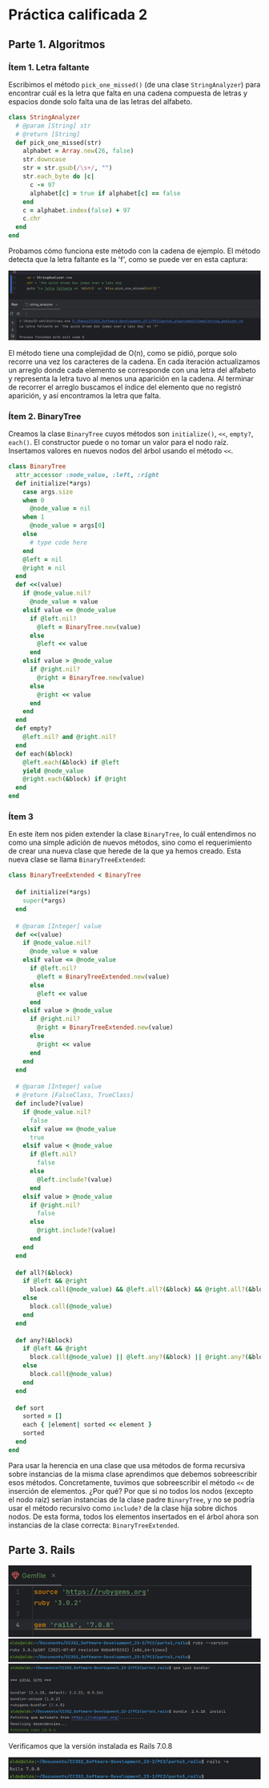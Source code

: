 # Práctica calificada 2 <!-- omit in toc -->

## Parte 1. Algoritmos

### Ítem 1. Letra faltante

Escribimos el método `pick_one_missed()` (de una clase `StringAnalyzer`) para encontrar cuál es la letra que falta en una cadena compuesta de letras y espacios donde solo falta una de las letras del alfabeto.

```ruby
class StringAnalyzer
  # @param [String] str
  # @return [String]
  def pick_one_missed(str)
    alphabet = Array.new(26, false)
    str.downcase
    str = str.gsub(/\s+/, "")
    str.each_byte do |c|
      c -= 97
      alphabet[c] = true if alphabet[c] == false
    end
    c = alphabet.index(false) + 97
    c.chr
  end
end
```

Probamos cómo funciona este método con la cadena de ejemplo. El método detecta que la letra faltante es la 'f', como se puede ver en esta captura:

![](sources/2023-10-11-16-52-59.png)

El método tiene una complejidad de O(n), como se pidió, porque solo recorre una vez los caracteres de la cadena. En cada iteración actualizamos un arreglo donde cada elemento se corresponde con una letra del alfabeto y representa la letra tuvo al menos una aparición en la cadena. Al terminar de recorrer el arreglo buscamos el índice del elemento que no registró aparición, y así encontramos la letra que falta.

### Ítem 2. BinaryTree

Creamos la clase `BinaryTree` cuyos métodos son `initialize()`, `<<`, `empty?`, `each()`. El constructor puede o no tomar un valor para el nodo raíz. Insertamos valores en nuevos nodos del árbol usando el método `<<`.

```ruby
class BinaryTree
  attr_accessor :node_value, :left, :right
  def initialize(*args)
    case args.size
    when 0
      @node_value = nil
    when 1
      @node_value = args[0]
    else
      # type code here
    end
    @left = nil
    @right = nil
  end
  def <<(value)
    if @node_value.nil?
      @node_value = value
    elsif value <= @node_value
      if @left.nil?
        @left = BinaryTree.new(value)
      else
        @left << value
      end
    elsif value > @node_value
      if @right.nil?
        @right = BinaryTree.new(value)
      else
        @right << value
      end
    end
  end
  def empty?
    @left.nil? and @right.nil?
  end
  def each(&block)
    @left.each(&block) if @left
    yield @node_value
    @right.each(&block) if @right
  end
end
```

### Ítem 3

En este ítem nos piden extender la clase `BinaryTree`, lo cuál entendimos no como una simple adición de nuevos métodos, sino como el requerimiento de crear una nueva clase que herede de la que ya hemos creado. Esta nueva clase se llama `BinaryTreeExtended`:

```ruby
class BinaryTreeExtended < BinaryTree

  def initialize(*args)
    super(*args)
  end

  # @param [Integer] value
  def <<(value)
    if @node_value.nil?
      @node_value = value
    elsif value <= @node_value
      if @left.nil?
        @left = BinaryTreeExtended.new(value)
      else
        @left << value
      end
    elsif value > @node_value
      if @right.nil?
        @right = BinaryTreeExtended.new(value)
      else
        @right << value
      end
    end
  end

  # @param [Integer] value
  # @return [FalseClass, TrueClass]
  def include?(value)
    if @node_value.nil?
      false
    elsif value == @node_value
      true
    elsif value < @node_value
      if @left.nil?
        false
      else
        @left.include?(value)
      end
    elsif value > @node_value
      if @right.nil?
        false
      else
        @right.include?(value)
      end
    end
  end

  def all?(&block)
    if @left && @right
      block.call(@node_value) && @left.all?(&block) && @right.all?(&block)
    else
      block.call(@node_value)
    end
  end

  def any?(&block)
    if @left && @right
      block.call(@node_value) || @left.any?(&block) || @right.any?(&block)
    else
      block.call(@node_value)
    end
  end

  def sort
    sorted = []
    each { |element| sorted << element }
    sorted
  end
end
```

Para usar la herencia en una clase que usa métodos de forma recursiva sobre instancias de la misma clase aprendimos que debemos sobreescribir esos métodos. Concretamente, tuvimos que sobreescribir el método `<<` de inserción de elementos. ¿Por qué? Por que si no todos los nodos (excepto el nodo raíz) serían instancias de la clase padre `BinaryTree`, y no se podría usar el método recursivo como `include?` de la clase hija sobre dichos nodos. De esta forma, todos los elementos insertados en el árbol ahora son instancias de la clase correcta: `BinaryTreeExtended`.

## Parte 3. Rails
![](sources/2023-10-11-09-47-47.png)
![](sources/2023-10-11-09-48-22.png)
![](sources/2023-10-11-09-47-08.png)

Verificamos que la versión instalada es Rails 7.0.8

![](sources/2023-10-11-09-49-42.png)

